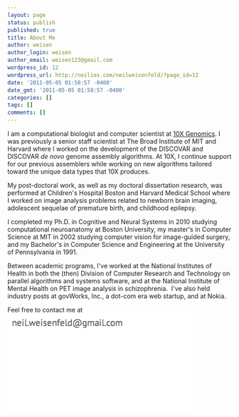 ```yaml
---
layout: page
status: publish
published: true
title: About Me
author: weisen
author_login: weisen
author_email: weisen123@gmail.com
wordpress_id: 12
wordpress_url: http://neilios.com/neilweisenfeld/?page_id=12
date: '2011-05-05 01:58:57 -0400'
date_gmt: '2011-05-05 01:58:57 -0400'
categories: []
tags: []
comments: []
---
```


I am a computational biologist and computer scientist at [10X Genomics][]. I was previously a senior staff scientist at The Broad Institute of MIT and Harvard where I worked on the development of the DISCOVAR and DISCOVAR *de novo* genome assembly algorithms. At 10X, I continue support for our previous assemblers while working on new algorithms tailored toward the unique data types that 10X produces. 

My post-doctoral work, as well as my doctoral dissertation research,
was performed at Children's Hospital Boston and Harvard Medical
School where I worked on image analysis problems related to newborn
brain imaging, adolescent sequelae of premature birth, and childhood
epilepsy.

I completed my Ph.D. in Cognitive and Neural Systems in 2010 studying
computational neuroanatomy at Boston University, my master's in
Computer Science at MIT in 2002 studying computer vision for
image-guided surgery, and my Bachelor's in Computer Science and
Engineering at the University of Pennsylvania in 1991. 

Between academic programs, I've worked at the National Institutes
of Health in both the (then) Division of Computer Research and
Technology on parallel algorithms and systems software, and at the
National Institute of Mental Health on PET image analysis in
schizophrenia. &nbsp;I've also held industry posts at govWorks,
Inc., a dot-com era web startup, and at Nokia.

<a name="contact"></a>
Feel free to contact me at ![nospam](/public/assets/contact.png)

[10X Genomics]: http://10xgenomics.com

<!-- My abbreviated cv is <a
href="http:&#47;&#47;neilweisenfeld.com&#47;wp&#47;wp-content&#47;uploads&#47;2012&#47;02&#47;weisenfeld-resume-20Feb2012.pdf">here<&#47;a>.
Note that I keep my phone numbers off of the on-line version, for
obvious reasons, but feel free to e-mail me inquiries.</p>
-->
